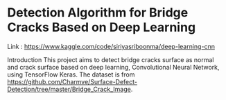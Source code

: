# Detection Algorithm for Bridge Cracks Based on Deep Learning
Link : https://www.kaggle.com/code/siriyasriboonma/deep-learning-cnn

Introduction
	This project aims to detect bridge cracks surface as normal and crack surface based on deep learning, Convolutional Neural Network, using TensorFlow Keras. The dataset is from https://github.com/Charmve/Surface-Defect-Detection/tree/master/Bridge_Crack_Image.
